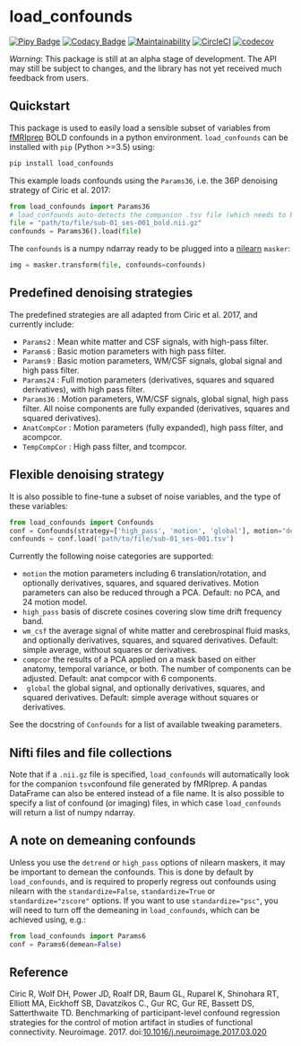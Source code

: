 # load_confounds

[![Pipy Badge](https://img.shields.io/pypi/v/load_confounds)](https://pypi.org/project/load-confounds/) [![Codacy Badge](https://api.codacy.com/project/badge/Grade/1da186ba5c44489b8af6d96a9c50d3c7)](https://app.codacy.com/gh/SIMEXP/fmriprep_load_confounds?utm_source=github.com&utm_medium=referral&utm_content=SIMEXP/fmriprep_load_confounds&utm_campaign=Badge_Grade_Dashboard) [![Maintainability](https://api.codeclimate.com/v1/badges/ce6f2bf20aa87accaaa4/maintainability)](https://codeclimate.com/github/SIMEXP/load_confounds/maintainability) [![CircleCI](https://circleci.com/gh/SIMEXP/load_confounds.svg?style=svg)](https://circleci.com/gh/SIMEXP/load_confounds) [![codecov](https://codecov.io/gh/SIMEXP/load_confounds/branch/master/graph/badge.svg)](https://codecov.io/gh/SIMEXP/load_confounds)

*Warning*: This package is still at an alpha stage of development. The API may still be subject to changes, and the library has not yet received much feedback from users.

## Quickstart

This package is used to easily load a sensible subset of variables from [fMRIprep](https://fmriprep.readthedocs.io/en/stable/) BOLD confounds in a python environment. `load_confounds` can be installed with `pip` (Python >=3.5) using:
```bash
pip install load_confounds
```
This example loads confounds using the `Params36`, i.e. the 36P denoising strategy of Ciric et al. 2017:
```python
from load_confounds import Params36
# load_confounds auto-detects the companion .tsv file (which needs to be in the same directory)
file = "path/to/file/sub-01_ses-001_bold.nii.gz"
confounds = Params36().load(file)
```
The `confounds` is a numpy ndarray ready to be plugged into a [nilearn](https://nilearn.github.io/) `masker`:
```python
img = masker.transform(file, confounds=confounds)
```

## Predefined denoising strategies
The predefined strategies are all adapted from Ciric et al. 2017, and currently include:
 * `Params2` : Mean white matter and CSF signals, with high-pass filter.
 * `Params6` : Basic motion parameters with high pass filter.
 * `Params9` : Basic motion parameters, WM/CSF signals, global signal and high pass filter.
 * `Params24` : Full motion parameters (derivatives, squares and squared derivatives), with high pass filter.
 * `Params36` : Motion parameters, WM/CSF signals, global signal, high pass filter. All noise components are fully expanded (derivatives, squares and squared derivatives).
 * `AnatCompCor` : Motion parameters (fully expanded), high pass filter, and acompcor.
 * `TempCompCor` : High pass filter, and tcompcor.

## Flexible denoising strategy
It is also possible to fine-tune a subset of noise variables, and the type of these variables:
```python
from load_confounds import Confounds
conf = Confounds(strategy=['high_pass', 'motion', 'global'], motion="derivatives")
confounds = conf.load('path/to/file/sub-01_ses-001.tsv')
```

Currently the following noise categories are supported:
* `motion` the motion parameters including 6 translation/rotation, and optionally derivatives, squares, and squared derivatives. Motion parameters can also be reduced through a PCA. Default: no PCA, and 24 motion model.
* `high_pass` basis of discrete cosines covering slow time drift frequency band.
* `wm_csf` the average signal of white matter and cerebrospinal fluid masks, and optionally derivatives, squares, and squared derivatives. Default: simple average, without squares or derivatives.
* `compcor` the results of a PCA applied on a mask based on either anatomy, temporal variance, or both. The number of components can be adjusted. Default: anat compcor with 6 components.
* ` global`  the global signal, and optionally derivatives, squares, and squared derivatives. Default: simple average without squares or derivatives.

See the docstring of `Confounds` for a list of available tweaking parameters.

## Nifti files and file collections
Note that if a `.nii.gz` file is specified, `load_confounds` will automatically look for the companion `tsv`confound file generated by fMRIprep. A pandas DataFrame can also be entered instead of a file name. It is also possible to specify a list of confound (or imaging) files, in which case `load_confounds` will return a list of numpy ndarray.

## A note on demeaning confounds
Unless you use the `detrend` or `high_pass` options of nilearn maskers, it may be important to demean the confounds. This is done by default by `load_confounds`, and is required to properly regress out confounds using nilearn with the `standardize=False`, `standardize=True` or `standardize="zscore"` options. If you want to use `standardize="psc"`, you will need to turn off the demeaning in `load_confounds`, which can be achieved using, e.g.:
```python
from load_confounds import Params6
conf = Params6(demean=False)
```

## Reference

Ciric R, Wolf DH, Power JD, Roalf DR, Baum GL, Ruparel K, Shinohara RT, Elliott MA, Eickhoff SB, Davatzikos C., Gur RC, Gur RE, Bassett DS, Satterthwaite TD. Benchmarking of participant-level confound regression strategies for the control of motion artifact in studies of functional connectivity. Neuroimage. 2017. doi:[10.1016/j.neuroimage.2017.03.020](https://doi.org/10.1016/j.neuroimage.2017.03.020)
